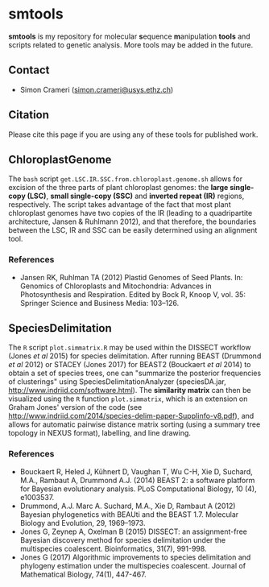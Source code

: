 # smtools

**smtools** is my repository for molecular **s**equence **m**anipulation **tools** and scripts related to genetic analysis. More tools may be added in the future.

## Contact
* Simon Crameri (simon.crameri@usys.ethz.ch)

## Citation
Please cite this page if you are using any of these tools for published work.


## ChloroplastGenome
The `bash` script `get.LSC.IR.SSC.from.chloroplast.genome.sh` allows for excision of the three parts of plant chloroplast genomes: the **large single-copy (LSC)**, **small single-copy (SSC)** and **inverted repeat (IR)** regions, respectively. The script takes advantage of the fact that most plant chloroplast genomes have two copies of the IR (leading to a quadripartite architecture, Jansen & Ruhlmann 2012), and that therefore, the boundaries between the LSC, IR and SSC can be easily determined using an alignment tool. 

### References
* Jansen RK, Ruhlman TA (2012) Plastid Genomes of Seed Plants. In: Genomics of Chloroplasts and Mitochondria: Advances in Photosynthesis and Respiration. Edited by Bock R, Knoop V, vol. 35: Springer Science and Business Media: 103–126.

## SpeciesDelimitation
The `R` script `plot.simmatrix.R` may be used within the DISSECT workflow (Jones *et al* 2015) for species delimitation. After running BEAST (Drummond *et al* 2012) or STACEY (Jones 2017) for BEAST2 (Bouckaert *et al* 2014) to obtain a set of species trees, one can "summarize the posterior frequencies of clusterings" using SpeciesDelimitationAnalyzer (speciesDA.jar, http://www.indriid.com/software.html). The **similarity matrix** can then be visualized using the `R` function `plot.simmatrix`, which is an extension on Graham Jones' version of the code (see http://www.indriid.com/2014/species-delim-paper-SuppIinfo-v8.pdf), and allows for automatic pairwise distance matrix sorting (using a summary tree topology in NEXUS format), labelling, and line drawing.

### References
* Bouckaert R, Heled J, Kühnert D, Vaughan T, Wu C-H, Xie D, Suchard, M.A., Rambaut A, Drummond A.J. (2014) BEAST 2: a software platform for Bayesian evolutionary analysis. PLoS Computational Biology, 10 (4), e1003537.
* Drummond, A.J. Marc A. Suchard, M.A., Xie D, Rambaut A (2012) Bayesian phylogenetics with BEAUti and the BEAST 1.7. Molecular Biology and Evolution, 29, 1969–1973.
* Jones G, Zeynep A, Oxelman B (2015) DISSECT: an assignment-free Bayesian discovery method for species delimitation under the multispecies coalescent. Bioinformatics, 31(7), 991-998.
* Jones G (2017) Algorithmic improvements to species delimitation and phylogeny estimation under the multispecies coalescent. Journal of Mathematical Biology, 74(1), 447-467.
